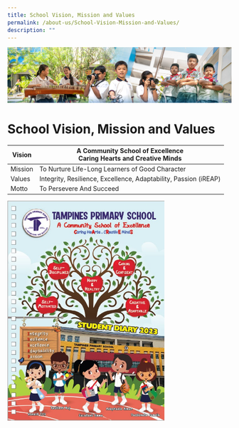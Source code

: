 ```yaml
---
title: School Vision, Mission and Values
permalink: /about-us/School-Vision-Mission-and-Values/
description: ""
---
```

![](/images/AboutUs.jpg)

School Vision, Mission and Values
=================================

|  Vision  |  A Community School of Excellence<br> Caring Hearts and Creative Minds |
|----------|------------------------------------------------------------------------|
|  Mission |  To Nurture Life-Long Learners of Good Character                       |
|  Values  |  Integrity, Resilience, Excellence, Adaptability, Passion (iREAP)      |
|  Motto   |  To Persevere And Succeed                                              |

<img src="/images/school_handbook_2023.jpg" style="width:70%">